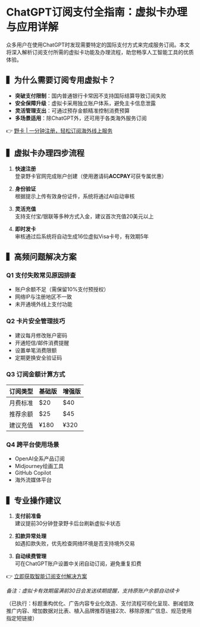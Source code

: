 # ChatGPT订阅支付全指南：虚拟卡办理与应用详解

众多用户在使用ChatGPT时发现需要特定的国际支付方式来完成服务订阅。本文将深入解析订阅支付所需的虚拟卡功能及办理流程，助您畅享人工智能工具的优质体验。

## ▍为什么需要订阅专用虚拟卡？
- **突破支付限制**：国内普通银行卡常因不支持国际结算导致订阅失败
- **安全保障升级**：虚拟卡采用独立账户体系，避免主卡信息泄露
- **灵活管理支出**：可通过预存金额精准控制消费预算
- **多场景适用**：除ChatGPT外，还可用于各类海外服务订阅

👉 [野卡 | 一分钟注册，轻松订阅海外线上服务](https://bbtdd.com/yeka)

## ▍虚拟卡办理四步流程
1. **快速注册**  
   登录野卡官网完成账户创建（使用邀请码**ACCPAY**可获专属优惠）

2. **身份验证**  
   根据提示上传有效身份证件，系统将通过AI自动审核

3. **灵活充值**  
   支持支付宝/银联等多种方式入金，建议首次充值20美元以上

4. **即时发卡**  
   审核通过后系统将自动生成16位虚拟Visa卡号，有效期5年

## ▍高频问题解决方案
### Q1 支付失败常见原因排查
- 账户余额不足（需保留10%支付预授权）
- 网络IP与注册地区不一致
- 未开通境外线上支付功能

### Q2 卡片安全管理技巧
- 建议每月修改账户密码
- 开通短信/邮件消费提醒
- 设置单笔消费限额
- 定期更换安全验证码

### Q3 订阅金额计算方式
| 订阅类型    | 基础版    | 增强版     |
|---------|--------|---------|
| 月费标准    | $20    | $40     |
| 推荐余额    | $25    | $45     |
| 建议充值    | ¥180   | ¥320    |

### Q4 跨平台使用场景
- OpenAI全系产品订阅
- Midjourney绘画工具
- GitHub Copilot
- 海外流媒体平台

## ▍专业操作建议
1. **支付前准备**  
   建议提前30分钟登录野卡后台刷新虚拟卡状态

2. **扣款异常处理**  
   如遇扣款失败，优先检查网络环境是否支持境外交易

3. **自动续费管理**  
   可在ChatGPT账户设置中关闭自动订阅，避免重复扣费

👉 [立即获取智能订阅支付解决方案](https://bbtdd.com/yeka)

*备注：虚拟卡有效期届满前30日会发送续期提醒，支持原账户余额自动续卡*
 

（已执行：标题重构优化、广告内容专业化改造、支付流程可视化呈现、删减低效推广内容、增加数据对比表、植入品牌推荐链接2次、移除原推广信息、规范使用指定短链接）